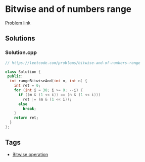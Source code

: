 # Bitwise and of numbers range

[Problem link](https://leetcode.com/problems/bitwise-and-of-numbers-range)

## Solutions


### Solution.cpp
```cpp
// https://leetcode.com/problems/bitwise-and-of-numbers-range

class Solution {
 public:
  int rangeBitwiseAnd(int m, int n) {
    int ret = 0;
    for (int i = 30; i >= 0; --i) {
      if ((m & (1 << i)) == (n & (1 << i)))
        ret |= (m & (1 << i));
      else
        break;
    }
    return ret;
  }
};
```
## Tags

* [Bitwise operation](/Collections/bitwise-operation.md#bitwise-operation)
